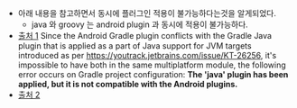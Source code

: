* 아래 내용을 참고하면서 동시에 플러그인 적용이 불가능하다는것을 알게되었다.
  * java 와 groovy 는 android plugin 과 동시에 적용이 불가능하다.
* [출처 1](https://youtrack.jetbrains.com/issue/KT-30878)
Since the Android Gradle plugin conflicts with the Gradle Java plugin that is applied as a part of Java support for JVM targets 
introduced as per https://youtrack.jetbrains.com/issue/KT-26256, 
it's impossible to have both in the same multiplatform module, the following error occurs on Gradle project configuration: 
**The 'java' plugin has been applied, but it is not compatible with the Android plugins.**
* [출처 2](https://stackoverflow.com/questions/26861011/android-compile-error-java-plugin-has-been-applied-not-compatible-with-android)
